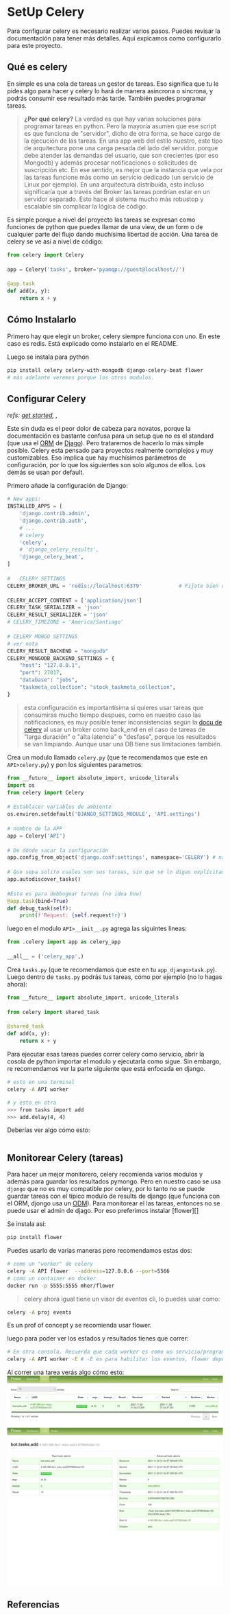 # SetUp Celery

Para configurar celery es necesario realizar varios pasos. Puedes revisar la documentación para tener más detalles. Aquí expicamos como configurarlo para este proyecto.

## Qué es celery
En simple es una cola de tareas un gestor de tareas. Eso significa que tu le pides algo para hacer y celery lo hará de manera asincrona o sincrona, y podrás consumir ese resultado más tarde. También puedes programar tareas.

> **¿Por qué celery?** La verdad es que hay varias soluciones para programar tareas en python. Pero la mayoría asumen que ese script es que funciona de "servidor", dicho de otra forma, se hace cargo de la ejecución de las tareas. En una app web del estilo nuestro, este tipo de arquitectura pone una carga pesada del lado del servidor. porque debe atender las demandas del usuario, que son crecientes (por eso Mongodb) y además procesar notificaciones o solicitudes de suscripción etc.
En ese sentido,  es mejor que la instancia que vela por las tareas funcione más como un servicio dedicado (un servicio de Linux por ejemplo). En una arquitectura distribuída, esto incluso significaría que a través del Broker las tareas pordrían estar en un servidor separado. Esto hace al sistema mucho más robustop y escalable sin complicar la lógica de código.

Es simple porque a nivel del proyecto las tareas se expresan como funciones de python que puedes llamar de una view, de un form o de cualquier parte del flujo dando muchísima libertad de acción. Una tarea de celery se ve así a nivel de código:

```python
from celery import Celery

app = Celery('tasks', broker='pyamqp://guest@localhost//')

@app.task
def add(x, y):
    return x + y
```

## Cómo Instalarlo
Primero hay que elegir un broker, celery siempre funciona con uno. En este caso es redis. Está explicado como instalarlo en el README.

Luego se instala para python
```sh
pip install celery celery-with-mongodb django-celery-beat flower
# más adelante veremos porque los otros modulos.
```

## Configurar Celery
_refs: [get started][3], ,_

Este sin duda es el peor dolor de cabeza para novatos, porque la documentación es bastante confusa para un setup que no es el standard (que usa el [ORM][0] de [Djago][2]). Pero trataremos de hacerlo lo más simple posible. Celery esta pensado para proyectos realmente complejos y muy customizables. Eso implica que hay muchísimos parámetros de configuración, por lo que los siguientes son solo algunos de ellos. Los demás se usan por default.


Primero añade la configuración de Django:
```python
# New apps:
INSTALLED_APPS = [
    'django.contrib.admin',
    'django.contrib.auth',
    # ...
    # celery
    'celery',
    # 'django_celery_results', 
    'django_celery_beat',
]

#   CELERY SETTINGS
CELERY_BROKER_URL = 'redis://localhost:6379'            # Fijate bien que la url de redis que configuraste sea la misma.

CELERY_ACCEPT_CONTENT = ['application/json']
CELERY_TASK_SERIALIZER = 'json'
CELERY_RESULT_SERIALIZER = 'json'
# CELERY_TIMEZONE = 'America/Santiago'

# CELERY MONGO SETTINGS
# ver nota
CELERY_RESULT_BACKEND = "mongodb"
CELERY_MONGODB_BACKEND_SETTINGS = {
    "host": "127.0.0.1",
    "port": 27017,
    "database": "jobs",
    "taskmeta_collection": "stock_taskmeta_collection",
}
```
> esta configuración es importantísima si quieres usar tareas que consumiras mucho tiempo despues, como en nuestro caso las notificaciones, es muy posible tener inconsistencias según la [docu de celery][5] al usar un broker como back_end en el caso de tareas de "larga duración" o "alta latencia" o "desfase", porque los resultados se van limpiando. Aunque usar una DB tiene sus limitaciones también.

Crea un modulo llamado `celery.py` (que te recomendamos que este en `API>celery.py`) y pon los siguientes parametros:

```python
from __future__ import absolute_import, unicode_literals
import os
from celery import Celery

# Establacer variables de ambiente
os.environ.setdefault('DJANGO_SETTINGS_MODULE', 'API.settings')

# nombre de la APP
app = Celery('API')

# De dónde sacar la configuración 
app.config_from_object('django.conf:settings', namespace='CELERY') # namespace=CELERY es para que los nombres seran CELERY_ALGO

# Que sepa solito cuales son sus tareas, sin que se lo digas explícitamente.
app.autodiscover_tasks() 

#Esto es para debbugear tareas (no idea how)
@app.task(bind=True)
def debug_task(self):
    print(f'Request: {self.request!r}')
```

luego en el modulo `API>__init__.py` agrega las siguintes lineas:
```python
from .celery import app as celery_app

__all__ = ('celery_app',)
```

Crea `tasks.py` (que te recomendamos que este en tu `app_django>task.py`). Luego dentro de `tasks.py` podrás tus tareas, cómo por ejemplo (no lo hagas ahora):
```python
from __future__ import absolute_import, unicode_literals

from celery import shared_task

@shared_task
def add(x, y):
    return x + y
```

Para ejecutar esas tareas puedes correr celery como servicio, abrir la cosola de python importar el modulo y ejecutarla como sigue. Sin embargo, re recomendamos ver la parte siguiente que está enfocada en django.
```sh
# esto en una terminal
celery -A API worker
```

```sh
# y esto en otra
>>> from tasks import add
>>> add.delay(4, 4)
```
Deberías ver algo cómo esto:
```
```

## Monitorear Celery (tareas)
Para hacer un mejor monitorero, celery recomienda varios modulos y además para guardar los resultados pymongo. Pero en nuestro caso se usa `djongo` que no es muy compatible por celery, por lo tanto no se puede guardar tareas con el tipico modulo de results de django (que funciona con el ORM, djongo usa un [ODM][7]). Para monitorear el las tareas, entonces no se puede usar el admin de djago. Por eso preferimos instalar [flower][]

Se instala así:
```sh
pip install flower
```

Puedes usarlo de varias maneras pero recomendamos estas dos:
```sh
# como un "worker" de celery
celery -A API flower  --address=127.0.0.6 --port=5566
# como un container en docker
docker run -p 5555:5555 mher/flower
```
> celery ahora igual tiene un visor de eventos cli, lo puedes usar como:
```sh
celery -A proj events
```
Es un prof of concept y se recomienda usar flower.


luego para poder ver los estados y resultados tienes que correr:
```sh
# En otra consola. Recuerda que cada worker es como un servicio/programa
celery -A API worker -E # -E es para habilitar los eventos, flower depende de ellos
```

Al correr una tarea verás algo cómo esto:
![flower dashboard](img/flower-dashboard.png)
![flower task](img/flower-task.png)




## Referencias
[0]: https://blog.bitsrc.io/what-is-an-orm-and-why-you-should-use-it-b2b6f75f5e2a
[1]: https://es.wikipedia.org/wiki/Asignaci%C3%B3n_objeto-relacional
[2]: https://docs.djangoproject.com/en/3.2/topics/db/queries/
[3]: https://docs.celeryproject.org/en/master/getting-started/first-steps-with-celery.html
[4]: https://docs.celeryproject.org/en/2.2/configuration.html#conf-mongodb-result-backend
[5]: https://docs.celeryproject.org/en/2.2/userguide/tasks.html#task-result-backends
[6]: https://flower.readthedocs.io/en/latest/install.html#usage-examples
[7]: https://www.djongomapper.com/djongo-comparison/